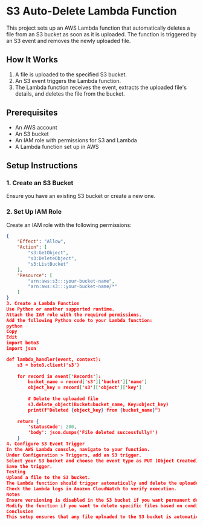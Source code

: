 # S3 Auto-Delete Lambda Function

This project sets up an AWS Lambda function that automatically deletes a file from an S3 bucket as soon as it is uploaded. The function is triggered by an S3 event and removes the newly uploaded file.

## How It Works

1. A file is uploaded to the specified S3 bucket.
2. An S3 event triggers the Lambda function.
3. The Lambda function receives the event, extracts the uploaded file's details, and deletes the file from the bucket.

## Prerequisites

- An AWS account
- An S3 bucket
- An IAM role with permissions for S3 and Lambda
- A Lambda function set up in AWS

## Setup Instructions

### 1. Create an S3 Bucket
Ensure you have an existing S3 bucket or create a new one.

### 2. Set Up IAM Role
Create an IAM role with the following permissions:
```json
{
    "Effect": "Allow",
    "Action": [
        "s3:GetObject",
        "s3:DeleteObject",
        "s3:ListBucket"
    ],
    "Resource": [
        "arn:aws:s3:::your-bucket-name",
        "arn:aws:s3:::your-bucket-name/*"
    ]
}
3. Create a Lambda Function
Use Python or another supported runtime.
Attach the IAM role with the required permissions.
Add the following Python code to your Lambda function:
python
Copy
Edit
import boto3
import json

def lambda_handler(event, context):
    s3 = boto3.client('s3')
    
    for record in event['Records']:
        bucket_name = record['s3']['bucket']['name']
        object_key = record['s3']['object']['key']
        
        # Delete the uploaded file
        s3.delete_object(Bucket=bucket_name, Key=object_key)
        print(f"Deleted {object_key} from {bucket_name}")
    
    return {
        'statusCode': 200,
        'body': json.dumps('File deleted successfully!')
    }
4. Configure S3 Event Trigger
In the AWS Lambda console, navigate to your function.
Under Configuration > Triggers, add an S3 trigger.
Select your S3 bucket and choose the event type as PUT (Object Created).
Save the trigger.
Testing
Upload a file to the S3 bucket.
The Lambda function should trigger automatically and delete the uploaded file.
Check the Lambda logs in Amazon CloudWatch to verify execution.
Notes
Ensure versioning is disabled in the S3 bucket if you want permanent deletion.
Modify the function if you want to delete specific files based on conditions.
Conclusion
This setup ensures that any file uploaded to the S3 bucket is automatically deleted, helping with temporary storage and security requirements.

